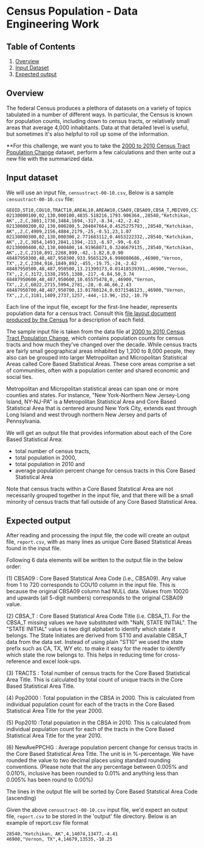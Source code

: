 # Census Population - Data Engineering Work

## Table of Contents
1. [Overview](README.md#Overview)
1. [Input Dataset](README.md#input-dataset)
1. [Expected output](README.md#expected-output)


## Overview
  
The federal Census produces a plethora of datasets on a variety of topics tabulated in a number of different ways. In particular, the Census is known for population counts, including down to census tracts, or relatively small areas that average 4,000 inhabitants. Data at that detailed level is useful, but sometimes it's also helpful to roll up some of the information.

**For this challenge, we want you to take the [2000 to 2010 Census Tract Population Change](https://www.census.gov/data/tables/time-series/dec/metro-micro/tract-change-00-10.html) dataset, perform a few calculations and then write out a new file with the summarized data.


## Input dataset
We will use an input file, `censustract-00-10.csv`, Below is a sample `censustract-00-10.csv` file: 
```
GEOID,ST10,COU10,TRACT10,AREAL10,AREAW10,CSA09,CBSA09,CBSA_T,MDIV09,CSI,COFLG,POP00,HU00,POP10,HU10,NPCHG,PPCHG,NHCHG,PHCHG
02130000100,02,130,000100,4835.518216,1793.906364,,28540,"Ketchikan, AK",,2,C,3801,1736,3484,1694,-317,-8.34,-42,-2.42
02130000200,02,130,000200,5.204047664,0.4525275793,,28540,"Ketchikan, AK",,2,C,4909,2156,4884,2179,-25,-0.51,23,1.07
02130000300,02,130,000300,2.771683112,0.4653222332,,28540,"Ketchikan, AK",,2,C,3054,1493,2841,1394,-213,-6.97,-99,-6.63
02130000400,02,130,000400,14.91968071,0.3246679135,,28540,"Ketchikan, AK",,2,C,2310,891,2268,899,-42,-1.82,8,0.90
48487950300,48,487,950300,933.9565129,6.998080686,,46900,"Vernon, TX",,2,C,2304,916,1849,892,-455,-19.75,-24,-2.62
48487950500,48,487,950500,13.21399173,0.01418539391,,46900,"Vernon, TX",,2,C,3172,1338,2955,1388,-217,-6.84,50,3.74
48487950600,48,487,950600,10.65575478,0,,46900,"Vernon, TX",,2,C,6022,2715,5994,2781,-28,-0.46,66,2.43
48487950700,48,487,950700,13.01780124,0.0371546123,,46900,"Vernon, TX",,2,C,3181,1409,2737,1257,-444,-13.96,-152,-10.79
```

Each line of the input file, except for the first-line header, represents population data for a census tract. Consult this [file layout document produced by the Census](https://www2.census.gov/programs-surveys/metro-micro/technical-documentation/file-layout/tract-change-00-10/censustract-00-10-layout.doc) for a description of each field.

The sample input file is taken from the data file at [2000 to 2010 Census Tract Population Change](https://www.census.gov/data/tables/time-series/dec/metro-micro/tract-change-00-10.html), which contains population counts for census tracts and how much they've changed over the decade. While census tracts are fairly small geographical areas inhabited by 1,200 to 8,000 people, they also can be grouped into larger Metropolitan and Micropolitan Statistical Areas called Core Based Statistical Areas. These core areas comprise a set of communities, often with a population center and shared economic and social ties. 

Metropolitan and Micropolitan statistical areas can span one or more counties and states. For instance, "New York-Northern New Jersey-Long Island, NY-NJ-PA" is a Metropolitan Statistical Area and Core Based Statistical Area that is centered around New York City, extends east through Long Island and west through northern New Jersey and parts of Pennsylvania.

We will get an output file that provides information about each of the Core Based Statistical Area:
* total number of census tracts, 
* total population in 2000, 
* total population in 2010 and 
* average population percent change for census tracts in this Core Based Statistical Area

Note that census tracts within a Core Based Statstical Area are not necessarily grouped together in the input file, and that there will be a small minority of census tracts that fall outside of any Core Based Statistical Area.


## Expected output

After reading and processing the input file, the code will create an output file, `report.csv`, with as many lines as unique Core Based Statistical Areas found in the input file. 

Following 6 data elements will be written to the output file in the below order:

(1) CBSA09 : Core Based Statstical Area Code (i.e., CBSA09). Any value from 1 to 720 corresponds to COU10 column in the input file. This is because the original CBSA09 column had NULL data. Values from 10020 and upwards (all 5-digit numbers) corresponds to the original CSBA09 value.

(2) CBSA_T : Core Based Statistical Area Code Title (i.e. CBSA_T). For the CBSA_T missing values we have substituted with "NaN, STATE INITIAL". The "STATE INITIAL" value is two digit alphabet to identify which state it belongs. The State Initiates are derived from ST10 and available CBSA_T data from the data set. Instead of using plain "ST10" we used the state prefix such as CA, TX, WY etc. to make it easy for the reader to identify which state the row belongs to. This helps in reducing time for cross-reference and excel look-ups.
  
(3) TRACTS : Total number of census tracts for the Core Based Statistical Area Title. This is calculated by total count of unique tracts in the Core Based Statistical Area Title.

(4) Pop2000	: Total population in the CBSA in 2000. This is calculated from individual population count for each of the tracts in the Core Based Statistical Area Title for the year 2000.

(5) Pop2010	:Total population in the CBSA in 2010. This is calculated from individual population count for each of the tracts in the Core Based Statistical Area Title for the year 2010.

(6) NewAvePPCHG : Average population percent change for census tracts in the Core Based Statistical Area Title. The unit is in %-percentage. We have rounded the value to two decimal places using standard rounding conventions. (Please note that the any percentage between 0.005% and 0.010%, inclusive has been rounded to 0.01% and anything less than 0.005% has been round to 0.00%)


The lines in the output file will be sorted by Core Based Statstical Area Code (ascending)

Given the above `censustract-00-10.csv` input file, we'd expect an output file, `report.csv` to be stored in the 'output' file directory. Below is an example of report.csv file format
```
28540,"Ketchikan, AK",4,14074,13477,-4.41
46900,"Vernon, TX",4,14679,13535,-10.25
```

